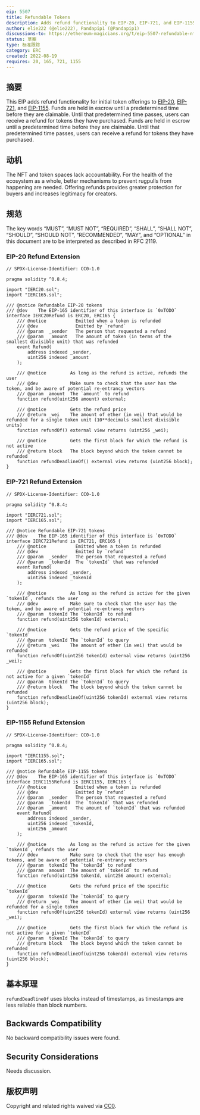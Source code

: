 ```yaml
---
eip: 5507
title: Refundable Tokens
description: Adds refund functionality to EIP-20, EIP-721, and EIP-1155 tokens
author: elie222 (@elie222), Pandapip1 (@Pandapip1)
discussions-to: https://ethereum-magicians.org/t/eip-5507-refundable-nfts/10451
status: 草案
type: 标准跟踪
category: ERC
created: 2022-08-19
requires: 20, 165, 721, 1155
---
```


## 摘要

This EIP adds refund functionality for initial token offerings to [EIP-20](./eip-20.md), [EIP-721](./eip-721.md), and [EIP-1155](./eip-1155.md). Funds are held in escrow until a predetermined time before they are claimable. Until that predetermined time passes, users can receive a refund for tokens they have purchased. Funds are held in escrow until a predetermined time before they are claimable. Until that predetermined time passes, users can receive a refund for tokens they have purchased.

## 动机

The NFT and token spaces lack accountability. For the health of the ecosystem as a whole, better mechanisms to prevent rugpulls from happening are needed. Offering refunds provides greater protection for buyers and increases legitimacy for creators.

## 规范

The key words “MUST”, “MUST NOT”, “REQUIRED”, “SHALL”, “SHALL NOT”, “SHOULD”, “SHOULD NOT”, “RECOMMENDED”, “MAY”, and “OPTIONAL” in this document are to be interpreted as described in RFC 2119.

### EIP-20 Refund Extension

```solidity
// SPDX-License-Identifier: CC0-1.0

pragma solidity ^0.8.4;

import "IERC20.sol";
import "IERC165.sol";

/// @notice Refundable EIP-20 tokens
/// @dev    The EIP-165 identifier of this interface is `0xTODO`
interface IERC20Refund is ERC20, ERC165 {
    /// @notice           Emitted when a token is refunded
    /// @dev              Emitted by `refund`
    /// @param  _sender   The person that requested a refund
    /// @param  _amount   The amount of token (in terms of the smallest divisible unit) that was refunded
    event Refund(
        address indexed _sender,
        uint256 indexed _amount
    );

    /// @notice         As long as the refund is active, refunds the user
    /// @dev            Make sure to check that the user has the token, and be aware of potential re-entrancy vectors
    /// @param  amount  The `amount` to refund
    function refund(uint256 amount) external;

    /// @notice         Gets the refund price
    /// @return _wei    The amount of ether (in wei) that would be refunded for a single token unit (10**decimals smallest divisible units)
    function refundOf() external view returns (uint256 _wei);

    /// @notice         Gets the first block for which the refund is not active
    /// @return block   The block beyond which the token cannot be refunded
    function refundDeadlineOf() external view returns (uint256 block);
}
```

### EIP-721 Refund Extension

```solidity
// SPDX-License-Identifier: CC0-1.0

pragma solidity ^0.8.4;

import "IERC721.sol";
import "IERC165.sol";

/// @notice Refundable EIP-721 tokens
/// @dev    The EIP-165 identifier of this interface is `0xTODO`
interface IERC721Refund is ERC721, ERC165 {
    /// @notice           Emitted when a token is refunded
    /// @dev              Emitted by `refund`
    /// @param  _sender   The person that requested a refund
    /// @param  _tokenId  The `tokenId` that was refunded
    event Refund(
        address indexed _sender,
        uint256 indexed _tokenId
    );

    /// @notice         As long as the refund is active for the given `tokenId`, refunds the user
    /// @dev            Make sure to check that the user has the token, and be aware of potential re-entrancy vectors
    /// @param  tokenId The `tokenId` to refund
    function refund(uint256 tokenId) external;

    /// @notice         Gets the refund price of the specific `tokenId`
    /// @param  tokenId The `tokenId` to query
    /// @return _wei    The amount of ether (in wei) that would be refunded
    function refundOf(uint256 tokenId) external view returns (uint256 _wei);

    /// @notice         Gets the first block for which the refund is not active for a given `tokenId`
    /// @param  tokenId The `tokenId` to query
    /// @return block   The block beyond which the token cannot be refunded
    function refundDeadlineOf(uint256 tokenId) external view returns (uint256 block);
}
```

### EIP-1155 Refund Extension

```solidity
// SPDX-License-Identifier: CC0-1.0

pragma solidity ^0.8.4;

import "IERC1155.sol";
import "IERC165.sol";

/// @notice Refundable EIP-1155 tokens
/// @dev    The EIP-165 identifier of this interface is `0xTODO`
interface IERC1155Refund is IERC1155, IERC165 {
    /// @notice           Emitted when a token is refunded
    /// @dev              Emitted by `refund`
    /// @param  _sender   The person that requested a refund
    /// @param  _tokenId  The `tokenId` that was refunded
    /// @param  _amount   The amount of `tokenId` that was refunded
    event Refund(
        address indexed _sender,
        uint256 indexed _tokenId,
        uint256 _amount
    );

    /// @notice         As long as the refund is active for the given `tokenId`, refunds the user
    /// @dev            Make sure to check that the user has enough tokens, and be aware of potential re-entrancy vectors
    /// @param  tokenId The `tokenId` to refund
    /// @param  amount  The amount of `tokenId` to refund
    function refund(uint256 tokenId, uint256 amount) external;

    /// @notice         Gets the refund price of the specific `tokenId`
    /// @param  tokenId The `tokenId` to query
    /// @return _wei    The amount of ether (in wei) that would be refunded for a single token
    function refundOf(uint256 tokenId) external view returns (uint256 _wei);

    /// @notice         Gets the first block for which the refund is not active for a given `tokenId`
    /// @param  tokenId The `tokenId` to query
    /// @return block   The block beyond which the token cannot be refunded
    function refundDeadlineOf(uint256 tokenId) external view returns (uint256 block);
}
```

## 基本原理

`refundDeadlineOf` uses blocks instead of timestamps, as timestamps are less reliable than block numbers.

## Backwards Compatibility

No backward compatibility issues were found.

## Security Considerations

Needs discussion.

## 版权声明

Copyright and related rights waived via [CC0](../LICENSE.md).
